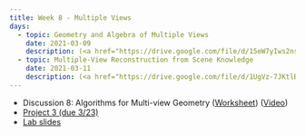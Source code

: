 ```yaml
---
title: Week 8 - Multiple Views 
days:
  - topic: Geometry and Algebra of Multiple Views
    date: 2021-03-09
    description: (<a href="https://drive.google.com/file/d/15eW7yIws2nsRVzCLJjtSIo_3rNdyFzfZ/view?usp=sharing">Slides</a>) (<a href="https://youtu.be/z8oaak1Z7vM">Video</a>) ([Scribe Notes](../assets/scribe/scribe_lec15.pdf)) <br /> Reading - MaSKS Ch 8 & 9
  - topic: Multiple-View Reconstruction from Scene Knowledge
    date: 2021-03-11
    description: (<a href="https://drive.google.com/file/d/1UgVz-7JKtlBMEM2xeQSrJZ_gtqCuAOSm/view?usp=sharing">Slides</a>) (<a href="https://youtu.be/FjZDSPvA6S0">Video</a>) ([Scribe Notes](../assets/scribe/scribe_lec16.pdf)) <br /> Reading - MaSKS Ch 9 & 10
---
```


- Discussion 8: Algorithms for Multi-view Geometry ([Worksheet](../assets/discussions/EECS_106B_Discussion_8_Multi_View_Reconstruction.pdf)) (<a href="https://youtu.be/1wbJ130RlK0">Video</a>)
- [Project 3 (due 3/23)](../assets/projects/EECS_106B_project3-4.pdf)
- <a href="https://docs.google.com/presentation/d/1ouA_mBPl0sg0yWeWKbszZyCURDQxp8qYvnHU954KnL0/edit?usp=sharing">Lab slides</a>